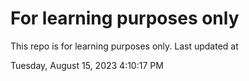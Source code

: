 # For learning purposes only
This repo is for learning purposes only.
Last updated at

Tuesday, August 15, 2023 4:10:17 PM


